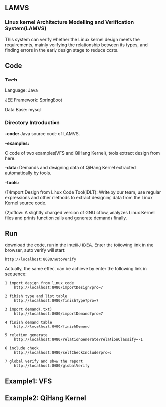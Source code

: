 ## LAMVS

### Linux kernel Architecture Modelling and Verification System(LAMVS)

This system can verify whether the Linux kernel design meets the requirements, mainly verifying the relationship between its types, and finding errors in the early design stage to reduce costs.

## Code

### Tech

Language: Java

JEE Framework: SpringBoot

Data Base: mysql

### Directory Introduction
**-code:**
Java source code of LAMVS.

**-examples:**

C code of two examples(VFS and QiHang Kernel), tools extract design from here. 

**-data:**
Demands and designing data of QiHang Kernel extracted automatically by tools.

**-tools:**

(1)Import Design from Linux Code Tool(IDLT): Write by our team, use regular expressions and other methods to extract designing data from the Linux Kernel source code.

(2)cflow: A slightly changed version of GNU cflow, analyzes Linux Kernel files and prints function calls and generate demands finally.


## Run

download the code, run in the IntelliJ IDEA. Enter the following link in the browser, auto verify will start:
```
http://localhost:8080/autoVerify
```

Actually, the same effect can be achieve by enter the following link in sequence:
```
1 import design from linux code
	http://localhost:8080/importDesign?pro=7
	
2 fihish type and list table
	http://localhost:8080/finishType?pro=7

3 import demand(.txt)
	http://localhost:8080/importDemand?pro=7
	
4 finish demand table
	http://localhost:8080/finishDemand

5 relation generate
	http://localhost:8080/relationGenerate?relationClassify=-1

6 include check 
	http://localhost:8080/selfCheckInclude?pro=7

7 global verify and show the report
	http://localhost:8080/globalVerify
```


## Example1: VFS



## Example2: QiHang Kernel 






